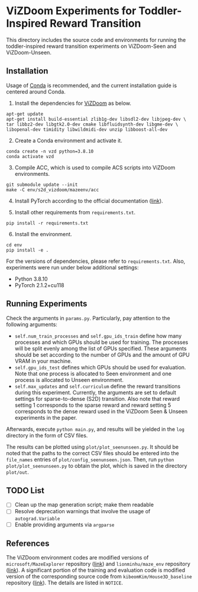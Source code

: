 # ViZDoom Experiments for Toddler-Inspired Reward Transition
This directory includes the source code and environments for running the toddler-inspired reward transition experiments on ViZDoom-Seen and ViZDoom-Unseen.

## Installation
Usage of [Conda](https://conda.io/projects/conda/en/latest/user-guide/install/index.html) is recommended, and the current installation guide is centered around Conda.

1. Install the dependencies for [ViZDoom](https://github.com/Farama-Foundation/ViZDoom) as below.
```
apt-get update
apt-get install build-essential zlib1g-dev libsdl2-dev libjpeg-dev \
tar libbz2-dev libgtk2.0-dev cmake libfluidsynth-dev libgme-dev \
libopenal-dev timidity libwildmidi-dev unzip libboost-all-dev
```

2. Create a Conda environment and activate it.
```
conda create -n vzd python=3.8.10
conda activate vzd
```

3. Compile ACC, which is used to compile ACS scripts into ViZDoom environments.
```
git submodule update --init
make -C env/s2d_vizdoom/mazeenv/acc
```

4. Install PyTorch according to the official documentation ([link](https://pytorch.org/get-started/locally/)).

5. Install other requirements from `requirements.txt`.
```
pip install -r requirements.txt
```

6. Install the environment.
```
cd env
pip install -e .
```

For the versions of dependencies, please refer to `requirements.txt`. Also, experiments were run under below additional settings:
- Python 3.8.10
- PyTorch 2.1.2+cu118

## Running Experiments
Check the arguments in `params.py`. Particularly, pay attention to the following arguments:
- `self.num_train_processes` and `self.gpu_ids_train` define how many processes and which GPUs should be used for training. The processes will be split evenly among the list of GPUs specified. These arguments should be set according to the number of GPUs and the amount of GPU VRAM in your machine.
- `self.gpu_ids_test` defines which GPUs should be used for evaluation. Note that one process is allocated to Seen environment and one process is allocated to Unseen environment.
- `self.max_updates` and `self.curriculum` define the reward transitions during this experiment. Currently, the arguments are set to default settings for sparse-to-dense (S2D) transition. Also note that reward setting 1 corresponds to the sparse reward and reward setting 5 corresponds to the dense reward used in the ViZDoom Seen & Unseen experiments in the paper.

Afterwards, execute `python main.py`, and results will be yielded in the `log` directory in the form of CSV files.

The results can be plotted using `plot/plot_seenunseen.py`. It should be noted that the paths to the correct CSV files should be entered into the `file_names` entries of `plot/config_seenunseen.json`. Then, run `python plot/plot_seenunseen.py` to obtain the plot, which is saved in the directory `plot/out`.

## TODO List
- [ ] Clean up the map generation script; make them readable
- [ ] Resolve deprecation warnings that involve the usage of `autograd.Variable`
- [ ] Enable providing arguments via `argparse`

## References

The ViZDoom environment codes are modified versions of `microsoft/MazeExplorer` repository ([link](https://github.com/microsoft/MazeExplorer)) and `lionminhu/maze_env` repository ([link](https://github.com/lionminhu/maze_env)). A significant portion of the training and evaluation code is modified version of the corresponding source code from `kibeomKim/House3D_baseline` repository ([link](https://github.com/kibeomKim/House3D_baseline)). The details are listed in `NOTICE`.